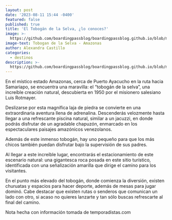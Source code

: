```yaml
---
layout: post
date: '2023-08-11 15:44 -0400'
featured: false
published: true
title: 'El Tobogán de la Selva, ¿lo conoces?'
image: >-
  https://github.com/boardingpassblog/boardingpassblog.github.io/blob/main/assets/images/Tobogandelaselva-bp.jpg?raw=true
image-text: Tobogan de la Selva - Amazonas
author: Alexandra Castillo
categories:
  - destinos
description: >-
  https://github.com/boardingpassblog/boardingpassblog.github.io/blob/main/assets/images/Tobogandelaselva-bp.jpg?raw=true
---
```


En el místico estado Amazonas, cerca de Puerto Ayacucho en la ruta hacia Samariapo, se encuentra una maravilla: el “tobogán de la selva”, una increíble creación natural, descubierta en 1950 por el misionero salesiano Luis Rotmayer.


Deslizarse por esta magnífica laja de piedra se convierte en una extraordinaria aventura llena de adrenalina. Descenderás velozmente hasta llegar a una refrescante piscina natural, similar a un jacuzzi, en donde podrás disfrutar de un agradable chapuzón, enmarcado en los espectaculares paisajes amazónicos venezolanos.


Además de este inmenso tobogán, hay uno pequeño para que los más chicos también puedan disfrutar bajo la supervisión de sus padres. 


Al llegar a este increíble lugar, encontrarás el estacionamiento de este escenario natural: una gigantesca roca posada en este sitio turístico, identificada con una señalización amarilla que dirige el camino para los visitantes. 


En el punto más elevado del tobogán, donde comienza la diversión, existen churuatas y espacios para hacer deporte, además de mesas para jugar dominó. Cabe destacar que existen rutas o senderos que comunican un lado con otro, si acaso no quieres lanzarte y tan sólo buscas refrescarte al final del camino. 


Nota hecha con información tomada de temporadistas.com
